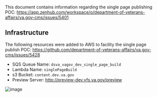 This document contains information regarding the single page publishing POC: https://app.zenhub.com/workspace/o/department-of-veterans-affairs/va.gov-cms/issues/5401

## Infrastructure

The following resources were added to AWS to facility the single page publish POC: https://github.com/department-of-veterans-affairs/va.gov-cms/issues/5428

* SQS Queue Name: `dsva_vagov_dev_single_page_build`
* Lambda Name: `singlePageBuild`
* s3 Bucket: `content.dev.va.gov`
* Preview Server: http://preview-dev.vfs.va.gov/preview

![image](https://user-images.githubusercontent.com/121603/120035192-2d596900-bfcc-11eb-9b2b-ef7a534094e5.png)

